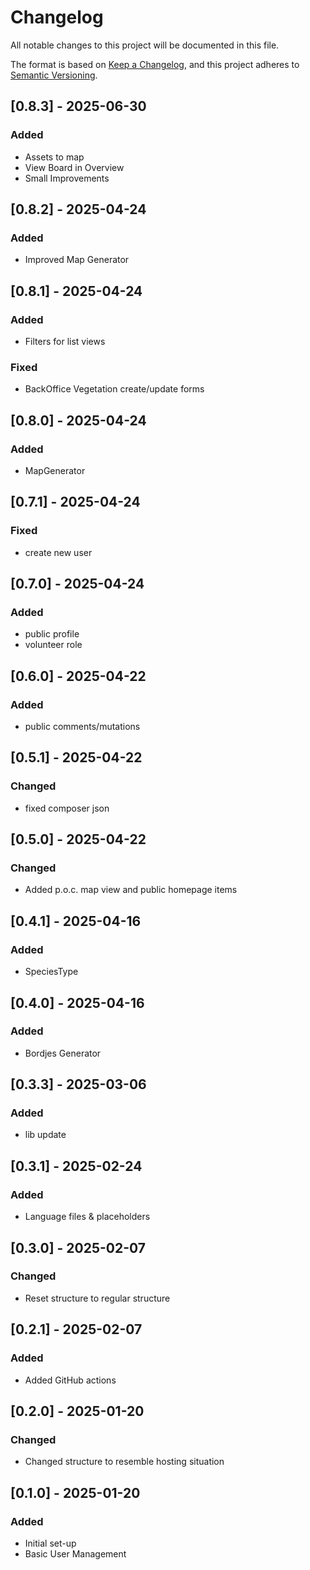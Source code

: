 # Changelog

All notable changes to this project will be documented in this file.

The format is based on [Keep a Changelog](https://keepachangelog.com/en/1.1.0/),
and this project adheres to [Semantic Versioning](https://semver.org/spec/v2.0.0.html).

## [0.8.3] - 2025-06-30

### Added

- Assets to map
- View Board in Overview
- Small Improvements

## [0.8.2] - 2025-04-24

### Added

- Improved Map Generator

## [0.8.1] - 2025-04-24

### Added

- Filters for list views

### Fixed

- BackOffice Vegetation create/update forms

## [0.8.0] - 2025-04-24

### Added

- MapGenerator

## [0.7.1] - 2025-04-24

### Fixed

- create new user

## [0.7.0] - 2025-04-24

### Added

- public profile
- volunteer role

## [0.6.0] - 2025-04-22

### Added

- public comments/mutations

## [0.5.1] - 2025-04-22

### Changed

- fixed composer json

## [0.5.0] - 2025-04-22

### Changed

- Added p.o.c. map view and public homepage items

## [0.4.1] - 2025-04-16

### Added

- SpeciesType

## [0.4.0] - 2025-04-16

### Added

- Bordjes Generator

## [0.3.3] - 2025-03-06

### Added

- lib update

## [0.3.1] - 2025-02-24

### Added

- Language files & placeholders

## [0.3.0] - 2025-02-07

### Changed

- Reset structure to regular structure

## [0.2.1] - 2025-02-07

### Added

- Added GitHub actions

## [0.2.0] - 2025-01-20

### Changed

- Changed structure to resemble hosting situation

## [0.1.0] - 2025-01-20

### Added

- Initial set-up
- Basic User Management
